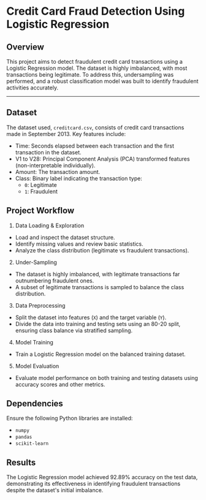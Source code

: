 
# Credit Card Fraud Detection Using Logistic Regression

## Overview
This project aims to detect fraudulent credit card transactions using a Logistic Regression model. The dataset is highly imbalanced, with most transactions being legitimate. To address this, undersampling was performed, and a robust classification model was built to identify fraudulent activities accurately.

---

## Dataset
The dataset used, `creditcard.csv`, consists of credit card transactions made in September 2013. Key features include:

- Time: Seconds elapsed between each transaction and the first transaction in the dataset.
- V1 to V28: Principal Component Analysis (PCA) transformed features (non-interpretable individually).
- Amount: The transaction amount.
- Class: Binary label indicating the transaction type:
  - `0`: Legitimate
  - `1`: Fraudulent
    

## Project Workflow

1. Data Loading & Exploration
- Load and inspect the dataset structure.
- Identify missing values and review basic statistics.
- Analyze the class distribution (legitimate vs fraudulent transactions).

2. Under-Sampling
- The dataset is highly imbalanced, with legitimate transactions far outnumbering fraudulent ones.
- A subset of legitimate transactions is sampled to balance the class distribution.

3. Data Preprocessing
- Split the dataset into features (`X`) and the target variable (`Y`).
- Divide the data into training and testing sets using an 80-20 split, ensuring class balance via stratified sampling.

4. Model Training
- Train a Logistic Regression model on the balanced training dataset.

5. Model Evaluation
- Evaluate model performance on both training and testing datasets using accuracy scores and other metrics.


## Dependencies
Ensure the following Python libraries are installed:
- `numpy`
- `pandas`
- `scikit-learn`

## Results
The Logistic Regression model achieved 92.89% accuracy on the test data, demonstrating its effectiveness in identifying fraudulent transactions despite the dataset's initial imbalance.

